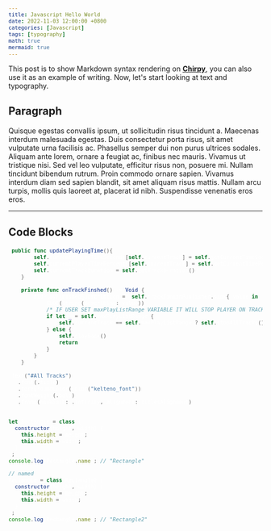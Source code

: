 ```yaml
---
title: Javascript Hello World
date: 2022-11-03 12:00:00 +0800
categories: [Javascript]
tags: [typography]
math: true
mermaid: true
---
```


This post is to show Markdown syntax rendering on [**Chirpy**](https://github.com/cotes2020/jekyll-theme-chirpy/fork), you can also use it as an example of writing. Now, let's start looking at text and typography.

<style>

/* FUNC NAME */
html:not([data-mode]) .highlight .nf, html:not([data-mode]) .highlight .nx, html[data-mode="light"] .highlight .language-swift .nf, .language-javascript .nx{
    color:#a6e22e ;
  font-weight:normal;
}

.highlight .p {
color:white
}

html:not([data-mode]) .highlight .nv, html[data-mode="light"] .highlight .language-swift   .nv {
    color: white;
    font-weight:normal;
}

/* FUNC DECLARATION */
html:not([data-mode]) .highlight .kd, html[data-mode="light"] .highlight .language-swift   .kd {
    color: #66d9ef;
    font-weight:normal;
}
/* SELF */
html:not([data-mode]) .highlight .kt, html[data-mode="light"] .highlight .language-swift .kt {
  color: #1ABC9C;
}

html:not([data-mode]) .highlight .k, html[data-mode="light"] .highlight .language-swift .k {
    color: #66d9ef;
   font-weight:normal;
}

/* DOT */
html:not([data-mode]) .highlight .o, html[data-mode="light"] .highlight .language-swift .k {
  color: #f92672;
   font-weight:bold;
}


 html[data-mode="dark"] figure.highlight, .highlight, .highlighter-rouge {
   background:#252525;;
   /* border:1px solid #eee */
}

/* TEXT INSIDE QUOTES */
html:not([data-mode]) .highlight .s, html[data-mode="light"] .highlight .s{
  color: #FA6E23;
  font-weight:bold;
}

 pre {
    display: block;
    font-size: 87.5%;
    color: white;
}




</style>

## Paragraph

Quisque egestas convallis ipsum, ut sollicitudin risus tincidunt a. Maecenas interdum malesuada egestas. Duis consectetur porta risus, sit amet vulputate urna facilisis ac. Phasellus semper dui non purus ultrices sodales. Aliquam ante lorem, ornare a feugiat ac, finibus nec mauris. Vivamus ut tristique nisi. Sed vel leo vulputate, efficitur risus non, posuere mi. Nullam tincidunt bibendum rutrum. Proin commodo ornare sapien. Vivamus interdum diam sed sapien blandit, sit amet aliquam risus mattis. Nullam arcu turpis, mollis quis laoreet at, placerat id nibh. Suspendisse venenatis eros eros.

---


## Code Blocks

```swift
 public func updatePlayingTime(){
        self.currentPlayerTimeSeconds[self.currentTrack] = self.getCurrentTimeSeconds()
        self.currentPlayerTimePercents[self.currentTrack] = self.getCurrentTimePercents()
        self.currentTrackDuration = self.getTrackDuration()
    }
    
    private func onTrackFinshed() -> Void {
        didPlayFinishedSubscription =  self.trackFinishPublisher.sink{ value in
            KLOG(String(describing: value))
            /* IF USER SET maxPlayListRange VARIABLE IT WILL STOP PLAYER ON TRACK = maxPlayListRange  */
            if let _ = self.maxPlayListRange {
                self.currentTrack == self.maxPlayListRange ? self.stopAllTracks() :  self.playBack()
            } else {
                self.playBack()
                return
            }
        }
    }
```

```swift
 Text("#All Tracks")
   .font(.title)
   .foregroundColor(Color("kelteno_font"))
   .fontWeight(.bold)
   .frame(maxWidth: .infinity, alignment: titlesAlignment)

```


```javascript

let Rectangle = class {
  constructor(height, width) {
    this.height = height;
    this.width = width;
  }
};
console.log(Rectangle.name); // "Rectangle"

// named
Rectangle = class Rectangle2 {
  constructor(height, width) {
    this.height = height;
    this.width = width;
  }
};
console.log(Rectangle.name); // "Rectangle2"

```
